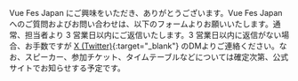 Vue Fes Japan にご興味をいただき、ありがとうございます。Vue Fes Japan へのご質問およびお問い合わせは、以下のフォームよりお願いいたします。通常、担当者より 3 営業日以内にご返信いたします。3 営業日以内に返信がない場合、お手数ですが [X (Twitter)](https://x.com/vuefes){:target="\_blank"} のDMよりご連絡ください。なお、スピーカー、参加チケット、タイムテーブルなどについては確定次第、公式サイトでお知らせする予定です。
